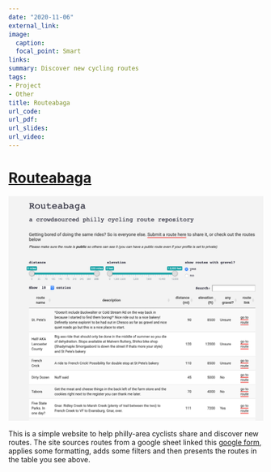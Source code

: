 ```yaml
---
date: "2020-11-06"
external_link:
image:
  caption:
  focal_point: Smart
links:
summary: Discover new cycling routes
tags:
- Project
- Other
title: Routeabaga
url_code:
url_pdf:
url_slides:
url_video:
---
```


# [Routeabaga](https://brndngrhm.shinyapps.io/Routeabaga/)

![](featured.png)

This is a simple website to help philly-area cyclists share and discover new routes. The site sources routes from a google sheet linked this [google form](https://docs.google.com/forms/d/e/1FAIpQLScAJz4tpKESbKfPZnADoPGhpm2Dy-M-45O6Pl1gf7x07rx4XA/viewform), applies some formatting, adds some filters and then presents the routes in the table you see above.
 